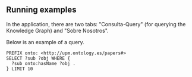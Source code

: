 ## Running examples
In the application, there are two tabs: "Consulta-Query" (for querying the Knowledge Graph) and "Sobre Nosotros".

Below is an example of a query.

```
PREFIX onto: <http://upm.ontology.es/papers#>
SELECT ?sub ?obj WHERE {
  ?sub onto:hasName ?obj .
} LIMIT 10
```
